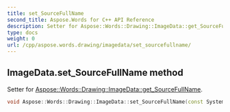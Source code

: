 ```yaml
---
title: set_SourceFullName
second_title: Aspose.Words for C++ API Reference
description: Setter for Aspose::Words::Drawing::ImageData::get_SourceFullName. 
type: docs
weight: 0
url: /cpp/aspose.words.drawing/imagedata/set_sourcefullname/
---
```

## ImageData.set_SourceFullName method


Setter for [Aspose::Words::Drawing::ImageData::get_SourceFullName](../get_sourcefullname/).

```cpp
void Aspose::Words::Drawing::ImageData::set_SourceFullName(const System::String &value)
```

